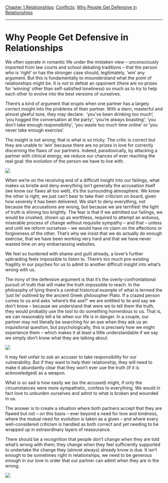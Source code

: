 [Chapter 1.Relationships](https://www.theschooloflife.com/thebookoflife/category/relationships/): [Conflicts](https://www.theschooloflife.com/thebookoflife/category/relationships/conflicts/): [Why People Get Defensive in Relationships](https://www.theschooloflife.com/thebookoflife/why-people-get-defensive-in-relationships/)

* * *

# Why People Get Defensive in Relationships

We often operate in romantic life under the mistaken view – unconsciously imported from law courts and school debating traditions – that the person who is ‘right’ or has the stronger case should, legitimately, ‘win’ any argument. But this is fundamentally to misunderstand what the point of relationships might be. It is not to defeat an opponent (there are no prizes for ‘winning’ other than self-satisfied loneliness) so much as to try to help each other to evolve into the best versions of ourselves.

There’s a kind of argument that erupts when one partner has a largely correct insight into the problems of their partner. With a stern, masterful and almost gleeful tone, they may declare: &nbsp;‘you’ve been drinking too much’; ‘you hogged the conversation at the party’; ‘you’re always boasting’; ‘you don’t take enough responsibility’, ‘you waste too much time online’ or ‘you never take enough exercise’.

The insight is not wrong; that is what is so tricky. The critic is correct but they are unable to ‘win’ because there are no prizes in love for correctly discerning the flaws of our partners. Indeed, paradoxically, by attacking a partner with clinical energy, we reduce our chances of ever reaching the real goal: the evolution of the person we have to live with.

![](https://www.theschooloflife.com/thebookoflife/wp-content/uploads/2018/09/carafe-marthe-bonnard-with-her-dog-1915.jpg)

When we’re on the receiving end of a difficult insight into our failings, what makes us bristle and deny everything isn’t generally the accusation itself (we know our flaws all too well), it’s the surrounding atmosphere. We know the other is right, we just can’t bear to take their criticism on board, given how severely it has been delivered. We start to deny everything, not because the accusations are wrong, but because we are terrified: the light of truth is shining too brightly. The fear is that if we admitted our failings, we would be crushed, shown up as worthless, required to attempt an arduous, miserable process of change without requisite sympathy – and that – unless and until we reform ourselves – we would have no claim on the affections or forgiveness of the other. That’s why we insist that we do actually do enough exercise, that we have been working very hard and that we have never wasted time on any embarrassing websites.

We feel so burdened with shame and guilt already, a lover’s further upbraiding feels impossible to listen to. There’s too much pre-existing fragility in our psyches for us to admit to another difficult insight into what’s wrong with us.

The irony of the defensive argument is that it’s the overly-confrontational pursuit of truth that will make the truth impossible to reach. In the philosophy of lying there’s a central historical example of what is termed the ‘just lie’ outlined by the ancient Greek philosopher Plato. If a crazed person comes to us and asks ‘where’s the axe?’ we are entitled to lie and say we don’t know – because we understand that were we to tell them the truth, they would probably use the tool to do something horrendous to us. That is, we can reasonably tell a lie when our life is in danger. In a couple, our partner may not literally be searching for an axe when they ask us an inquisitorial question, but psychologically, this is precisely how we might experience them – which makes it at least a little understandable if we say we simply don’t know what they are talking about.

![](https://www.theschooloflife.com/thebookoflife/wp-content/uploads/2018/09/640px-Pierre_Bonnard_1867-1947_De_gebroeders_Bernheim-Jeune_-_Mus%C3%A9e_dOrsay_Parijs_22-8-2017_16-21-41.jpg)

It may feel unfair to ask an accuser to take responsibility for our vulnerability. But if they want to help their relationship, they will need to make it abundantly clear that they won’t ever use the truth (if it is acknowledged) as a weapon.

What is so sad is how easily we (as the accused) might, if only the circumstances were more sympathetic, confess to everything. We would in fact love to unburden ourselves and admit to what is broken and wounded in us.

The answer is to create a situation where both partners accept that they are flawed but not – on this basis – ever beyond a need for love and kindness, where the mutual need for evolution is taken as a given – and where every well-considered criticism is handled as both correct and yet needing to be wrapped up in extraordinary layers of reassurance.

There should be a recognition that people don’t change when they are told what’s wrong with them; they change when they feel sufficiently supported to undertake the change they (almost always) already know is due. It isn’t enough to be sometimes right in relationships, we need to be generous enough in our love in order that our partner can admit when they are in the wrong.

[![](https://img.youtube.com/vi/UhXsqv8b7mE/0.jpg)](https://www.youtube.com/embed/UhXsqv8b7mE '')
